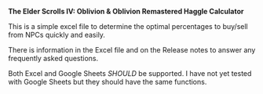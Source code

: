 **The Elder Scrolls IV: Oblivion & Oblivion Remastered Haggle Calculator**

This is a simple excel file to determine the optimal percentages to buy/sell from NPCs quickly and easily.

There is information in the Excel file and on the Release notes to answer any frequently asked questions.

Both Excel and Google Sheets *SHOULD* be supported. I have not yet tested with Google Sheets but they should have the same functions.
